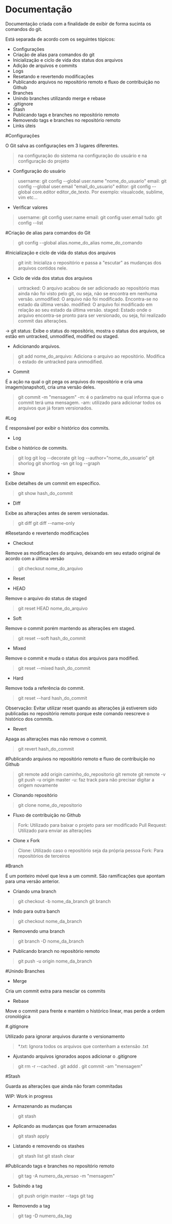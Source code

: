 Documentação
============

Documentação criada com a finalidade de exibir de forma sucinta os comandos do git.

Está separada de acordo com os seguintes tópicos:

- Configurações
- Criação de alias para comandos do git
- Inicialização e ciclo de vida dos status dos arquivos
- Adição de arquivos e commits
- Logs
- Resetando e revertendo modificações
- Publicando arquivos no repositório remoto e fluxo de contribuição no Github
- Branches
- Unindo branches utilizando merge e rebase
- .gitignore
- Stash
- Publicando tags e branches no repositório remoto
- Removendo tags e branches no repositório remoto
- Links úteis

#Configurações

O Git salva as configurações em 3 lugares diferentes.

> na configuração do sistema
> na configuração do usuário
> e na configuração do projeto

- Configuração do usuário

> username: git config --global user.name "nome_do_usuario"
> email: git config --global user.email "email_do_usuario"
> editor: git config --global core.editor editor_de_texto. Por exemplo: visualcode, sublime, vim etc...

- Verificar valores

> username: git config user.name
> email: git config user.email
> tudo: git config --list

#Criação de alias para comandos do Git

> git config --global alias.nome_do_alias nome_do_comando

#Inicialização e ciclo de vida do status dos arquivos

> git init: Inicializa o repositório e passa a "escutar" as mudanças dos arquivos contidos nele.

- Ciclo de vida dos status dos arquivos

> untracked: O arquivo acabou de ser adicionado ao repositório mas ainda não foi visto pelo git, ou seja,
não se encontra em nenhuma versão.
> unmodified: O arquivo não foi modificado. Encontra-se no estado da última versão.
> modified: O arquivo foi modificado em relação ao seu estado da última versão.
> staged: Estado onde o arquivo encontra-se pronto para ser versionado, ou seja, foi realizado commit das alterações.

-> git status: Exibe o status do repositório, mostra o status dos arquivos, se estão em untracked, unmodified, modified ou staged.

- Adicionando arquivos.

> git add nome_do_arquivo: Adiciona o arquivo ao repositório. Modifica o estado de untracked para unmodified.

- Commit

É a ação na qual o git pega os arquivos do repositório e cria uma imagem(snapshot), cria uma versão deles.

> git commit -m "mensagem"
> -m: é o parâmetro na qual informa que o commit terá uma mensagem.
> -am: utilizado para adicionar todos os arquivos que já foram versionados.

#Log

É responsável por exibir o histórico dos commits.

- Log

Exibe o histórico de commits.

> git log
> git log --decorate
> git log --author="nome_do_usuario"
> git shorlog
> git shortlog -sn
> git log --graph

- Show

Exibe detalhes de um commit em específico.

> git show hash_do_commit

- Diff

Exibe as alterações antes de serem versionadas.

> git diff
> git diff --name-only

#Resetando e revertendo modificações

- Checkout

Remove as modificações do arquivo, deixando em seu estado original de acordo com a última versão

> git checkout nome_do_arquivo

- Reset

* HEAD

Remove o arquivo do status de staged

> git reset HEAD nome_do_arquivo

* Soft

Remove o commit porém mantendo as alterações em staged.

> git reset --soft hash_do_commit

* Mixed

Remove o commit e muda o status dos arquivos para modified.

> git reset --mixed hash_do_commit

* Hard

Remove toda a referência do commit.

> git reset --hard hash_do_commit

Observação: Evitar utilizar reset quando as alterações já estiverem sido publicadas no repositório remoto porque este comando reescreve o histórico dos commits.

- Revert

Apaga as alterações mas não remove o commit.

> git revert hash_do_commit

#Publicando arquivos no repositório remoto e fluxo de contribuição no Github

> git remote add origin caminho_do_repositorio
> git remote
> git remote -v
> git push -u origin master
> -u: faz track para não precisar digitar a origem novamente

- Clonando repositório

> git clone nome_do_repositorio

- Fluxo de contribuição no Github

> Fork: Utilizado para baixar o projeto para ser modificado
> Pull Request: Utilizado para enviar as alterações

- Clone x Fork

> Clone: Utilizado caso o repositório seja da própria pessoa
> Fork: Para repositórios de terceiros

#Branch

É um ponteiro móvel que leva a um commit. São ramificações que apontam para uma versão anterior.

- Criando uma branch

> git checkout -b nome_da_branch
> git branch

- Indo para outra banch

> git checkout nome_da_branch

- Removendo uma branch

> git branch -D nome_da_branch

- Publicando branch no repositório remoto

> git push -u origin nome_da_branch

#Unindo Branches

- Merge

Cria um commit extra para mesclar os commits

- Rebase

Move o commit para frente e mantém o histórico linear, mas perde a ordem cronológica

#.gitignore

Utilizado para ignorar arquivos durante o versionamento

> *.txt: Ignora todos os arquivos que contenham a extensão .txt

- Ajustando arquivos ignorados aopos adicionar o .gitignore

> git rm -r --cached .
> git addd .
> git commit -am "mensagem"

#Stash

Guarda as alterações que ainda não foram commitadas

WIP: Work in progress

- Armazenando as mudanças

> git stash

- Aplicando as mudanças que foram armazenadas

> git stash apply

- Listando e removendo os stashes

> git stash list
> git stash clear

#Publicando tags e branches no repositório remoto

> git tag -A numero_da_versao -m "mensagem"

- Subindo a tag

> git push origin master --tags
> git tag

- Removendo a tag

> git tag -D numero_da_tag